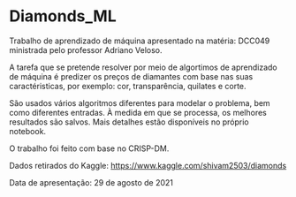 # Diamonds_ML

Trabalho de aprendizado de máquina apresentado na matéria: DCC049 ministrada pelo professor Adriano Veloso.<br>

A tarefa que se pretende resolver por meio de algortimos de aprendizado de máquina é predizer os preços de diamantes com base nas suas caractéristicas, por exemplo: cor, transparência, quilates e corte.<br>

São usados vários algoritmos diferentes para modelar o problema, bem como diferentes entradas. À medida em que se processa, os melhores resultados são salvos. Mais detalhes estão disponíveis no próprio notebook.<br>

O trabalho foi feito com base no CRISP-DM.<br>

Dados retirados do Kaggle: https://www.kaggle.com/shivam2503/diamonds <br>

Data de apresentação:  ‎29‎ de ‎agosto‎ de ‎2021